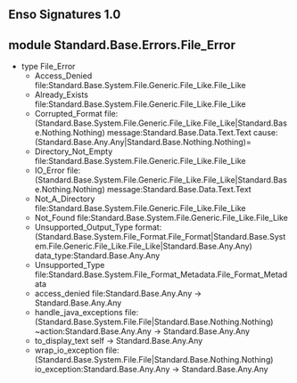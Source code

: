 ## Enso Signatures 1.0
## module Standard.Base.Errors.File_Error
- type File_Error
    - Access_Denied file:Standard.Base.System.File.Generic.File_Like.File_Like
    - Already_Exists file:Standard.Base.System.File.Generic.File_Like.File_Like
    - Corrupted_Format file:(Standard.Base.System.File.Generic.File_Like.File_Like|Standard.Base.Nothing.Nothing) message:Standard.Base.Data.Text.Text cause:(Standard.Base.Any.Any|Standard.Base.Nothing.Nothing)=
    - Directory_Not_Empty file:Standard.Base.System.File.Generic.File_Like.File_Like
    - IO_Error file:(Standard.Base.System.File.Generic.File_Like.File_Like|Standard.Base.Nothing.Nothing) message:Standard.Base.Data.Text.Text
    - Not_A_Directory file:Standard.Base.System.File.Generic.File_Like.File_Like
    - Not_Found file:Standard.Base.System.File.Generic.File_Like.File_Like
    - Unsupported_Output_Type format:(Standard.Base.System.File_Format.File_Format|Standard.Base.System.File.Generic.File_Like.File_Like|Standard.Base.Any.Any) data_type:Standard.Base.Any.Any
    - Unsupported_Type file:Standard.Base.System.File_Format_Metadata.File_Format_Metadata
    - access_denied file:Standard.Base.Any.Any -> Standard.Base.Any.Any
    - handle_java_exceptions file:(Standard.Base.System.File.File|Standard.Base.Nothing.Nothing) ~action:Standard.Base.Any.Any -> Standard.Base.Any.Any
    - to_display_text self -> Standard.Base.Any.Any
    - wrap_io_exception file:(Standard.Base.System.File.File|Standard.Base.Nothing.Nothing) io_exception:Standard.Base.Any.Any -> Standard.Base.Any.Any
